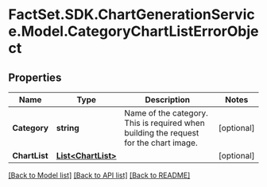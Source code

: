 # FactSet.SDK.ChartGenerationService.Model.CategoryChartListErrorObject

## Properties

Name | Type | Description | Notes
------------ | ------------- | ------------- | -------------
**Category** | **string** | Name of the category. This is required when building the request for the chart image. | [optional] 
**ChartList** | [**List&lt;ChartList&gt;**](ChartList.md) |  | [optional] 

[[Back to Model list]](../README.md#documentation-for-models) [[Back to API list]](../README.md#documentation-for-api-endpoints) [[Back to README]](../README.md)

